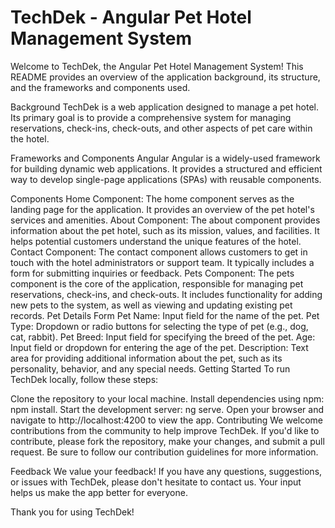 # TechDek - Angular Pet Hotel Management System
Welcome to TechDek, the Angular Pet Hotel Management System! This README provides an overview of the application background, its structure, and the frameworks and components used.

Background
TechDek is a web application designed to manage a pet hotel. Its primary goal is to provide a comprehensive system for managing reservations, check-ins, check-outs, and other aspects of pet care within the hotel.

Frameworks and Components
Angular
Angular is a widely-used framework for building dynamic web applications. It provides a structured and efficient way to develop single-page applications (SPAs) with reusable components.

Components
Home Component: The home component serves as the landing page for the application. It provides an overview of the pet hotel's services and amenities.
About Component: The about component provides information about the pet hotel, such as its mission, values, and facilities. It helps potential customers understand the unique features of the hotel.
Contact Component: The contact component allows customers to get in touch with the hotel administrators or support team. It typically includes a form for submitting inquiries or feedback.
Pets Component: The pets component is the core of the application, responsible for managing pet reservations, check-ins, and check-outs. It includes functionality for adding new pets to the system, as well as viewing and updating existing pet records.
Pet Details Form
Pet Name: Input field for the name of the pet.
Pet Type: Dropdown or radio buttons for selecting the type of pet (e.g., dog, cat, rabbit).
Pet Breed: Input field for specifying the breed of the pet.
Age: Input field or dropdown for entering the age of the pet.
Description: Text area for providing additional information about the pet, such as its personality, behavior, and any special needs.
Getting Started
To run TechDek locally, follow these steps:

Clone the repository to your local machine.
Install dependencies using npm: npm install.
Start the development server: ng serve.
Open your browser and navigate to http://localhost:4200 to view the app.
Contributing
We welcome contributions from the community to help improve TechDek. If you'd like to contribute, please fork the repository, make your changes, and submit a pull request. Be sure to follow our contribution guidelines for more information.

Feedback
We value your feedback! If you have any questions, suggestions, or issues with TechDek, please don't hesitate to contact us. Your input helps us make the app better for everyone.

Thank you for using TechDek!
